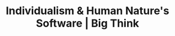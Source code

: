 ---
categories: all_articles
provider_display: "bigthink.com"
provider_name: "bigthink.com"
favicon_url: http://bigthink.com/favicon.ico
title: "Individualism & Human Nature's Software | Big Think"
published: 2014-12-06
source: http://bigthink.com/errors-we-live-by/individualism-human-natures-software
thumbnail: http://assets3.bigthink.com/system/idea_thumbnails/57200/original/bigthinkheadsoftwarecd.jpg?1417705198
---